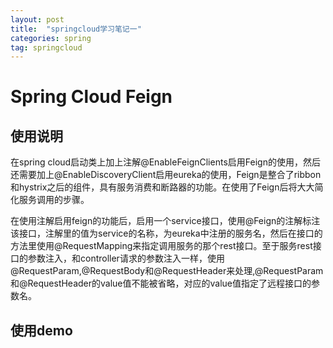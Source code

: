 ```yaml
---
layout: post
title:  "springcloud学习笔记一"
categories: spring
tag: springcloud
---
```


Spring Cloud Feign
========

使用说明
-------
    
在spring cloud启动类上加上注解@EnableFeignClients启用Feign的使用，然后还需要加上@EnableDiscoveryClient启用eureka的使用，Feign是整合了ribbon和hystrix之后的组件，具有服务消费和断路器的功能。在使用了Feign后将大大简化服务调用的步骤。

在使用注解启用feign的功能后，启用一个service接口，使用@Feign的注解标注该接口，注解里的值为service的名称，为eureka中注册的服务名，然后在接口的方法里使用@RequestMapping来指定调用服务的那个rest接口。至于服务rest接口的参数注入，和controller请求的参数注入一样，使用@RequestParam,@RequestBody和@RequestHeader来处理,@RequestParam和@RequestHeader的value值不能被省略，对应的value值指定了远程接口的参数名。


使用demo
--------


